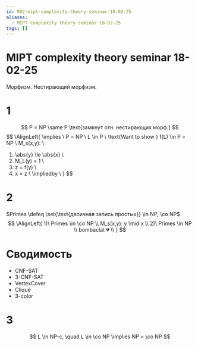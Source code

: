 ```yaml
---
id: 902-mipt-complexity-theory-seminar-18-02-25
aliases:
  - MIPT complexity theory seminar 18-02-25
tags: []
---
```


# MIPT complexity theory seminar 18-02-25
Морфизм.
Нестирающий морфизм.

# 1
$$
P = NP \same P \text{замкнут отн. нестирающих морф.}
$$
$$
\AlignLeft{
\implies \\
P = NP \\
L \in P \\
\text{Want to show } f(L) \in P = NP \\
M_s(x,y): \\
1) \abs{y} \le \abs{x} \\
2) M_L(y) = 1 \\
3) z = f(y) \\
4) x = z \\
\impliedby \\
}
$$

# 2
$Primes \defeq \set{\text{двоичная запись простых}} \in NP, \co NP$
 $$
\AlignLeft{
1)\ Primes \in \co NP \\
M_s(x,y): y \mid x \\
2)\ Primes \in NP \\
bombaclat 💔 \\
}
$$

# Сводимость

- CNF-SAT
- 3-CNF-SAT
- VertexCover
- Clique
- 3-color

# 3
$$
L \in NP-c, \quad L \in \co NP \implies NP = \co NP
$$
